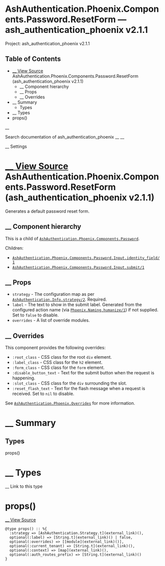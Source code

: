 # AshAuthentication.Phoenix.Components.Password.ResetForm — ash_authentication_phoenix v2.1.1

Project: ash_authentication_phoenix v2.1.1

## Table of Contents

- [ __ View Source ](external_link) AshAuthentication.Phoenix.Components.Password.ResetForm (ash_authentication_phoenix v2.1.1)
  - __ Component hierarchy
  - __ Props
  - __ Overrides
- __ Summary
  - Types
- __ Types
- props()

__

Search documentation of ash_authentication_phoenix __ __

__ Settings

#  [ __ View Source ](external_link) AshAuthentication.Phoenix.Components.Password.ResetForm (ash_authentication_phoenix v2.1.1)

Generates a default password reset form.

##  __ Component hierarchy

This is a child of [`AshAuthentication.Phoenix.Components.Password`](external_link).

Children:

  * [`AshAuthentication.Phoenix.Components.Password.Input.identity_field/1`](external_link)
  * [`AshAuthentication.Phoenix.Components.Password.Input.submit/1`](external_link)



##  __ Props

  * `strategy` \- The configuration map as per [`AshAuthentication.Info.strategy/2`](external_link). Required.
  * `label` \- The text to show in the submit label. Generated from the configured action name (via [`Phoenix.Naming.humanize/1`](external_link)) if not supplied. Set to `false` to disable.
  * `overrides` \- A list of override modules.



##  __ Overrides

This component provides the following overrides:

  * `:root_class` \- CSS class for the root `div` element.
  * `:label_class` \- CSS class for the `h2` element.
  * `:form_class` \- CSS class for the `form` element.
  * `:disable_button_text` \- Text for the submit button when the request is happening.
  * `:slot_class` \- CSS class for the `div` surrounding the slot.
  * `:reset_flash_text` \- Text for the flash message when a request is received. Set to `nil` to disable.



See [`AshAuthentication.Phoenix.Overrides`](external_link) for more information.

#  __ Summary

##  Types

props()

#  __ Types

__ Link to this type

# props()

[ __ View Source ](external_link)
    
    
    @type props() :: %{
      :strategy => [AshAuthentication.Strategy.t](external_link)(),
      optional(:label) => [String.t](external_link)() | false,
      optional(:overrides) => [[module](external_link)()],
      optional(:current_tenant) => [String.t](external_link)(),
      optional(:context) => [map](external_link)(),
      optional(:auth_routes_prefix) => [String.t](external_link)()
    }
